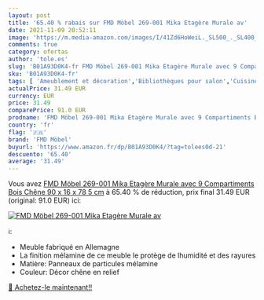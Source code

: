 ```yaml
---
layout: post
title: '65.40 % rabais sur FMD Möbel 269-001 Mika Etagère Murale av'
date: 2021-11-09 20:52:11
image: 'https://m.media-amazon.com/images/I/41Zd6HoWeiL._SL500_._SL400_.jpg'
comments: true
category: ofertas
author: 'tole.es'
slug: 'B01A93D0K4-fr FMD Möbel 269-001 Mika Etagère Murale avec 9 Compartiments...'
sku: 'B01A93D0K4-fr'
tags: [ 'Ameublement et décoration','Bibliothèques pour salon','Cuisine et Maison','Meubles','Meubles de salon','fmd möbel', ]
actualPrice: 31.49 EUR
currency: EUR
price: 31.49
comparePrice: 91.0 EUR
prodname: 'FMD Möbel 269-001 Mika Etagère Murale avec 9 Compartiments Bois Chêne 90 x 16 x 78 5 cm'
country: 'fr'
flag: '🇫🇷'
brand: 'FMD Möbel'
buyurl: 'https://www.amazon.fr/dp/B01A93D0K4/?tag=tolees0d-21'
descuento: '65.40'
average: '31.49'
---
```


Vous avez [FMD Möbel 269-001 Mika Etagère Murale avec 9 Compartiments Bois Chêne 90 x 16 x 78 5 cm](https://www.amazon.fr/dp/B01A93D0K4/?tag=tolees0d-21)  à  65.40 % de réduction, prix final  31.49 EUR (original: 91.0 EUR) ici:

[![FMD Möbel 269-001 Mika Etagère Murale av](https://m.media-amazon.com/images/I/41Zd6HoWeiL._SL500_._SL400_.jpg)](https://www.amazon.fr/dp/B01A93D0K4/?tag=tolees0d-21)

ℹ️:

- Meuble fabriqué en Allemagne
- La finition mélamine de ce meuble le protège de lhumidité et des rayures
- Matière: Panneaux de particules mélamine
- Couleur: Décor chêne en relief

[🛒 Achetez-le maintenant!!](https://www.amazon.fr/dp/B01A93D0K4/?tag=tolees0d-21)

